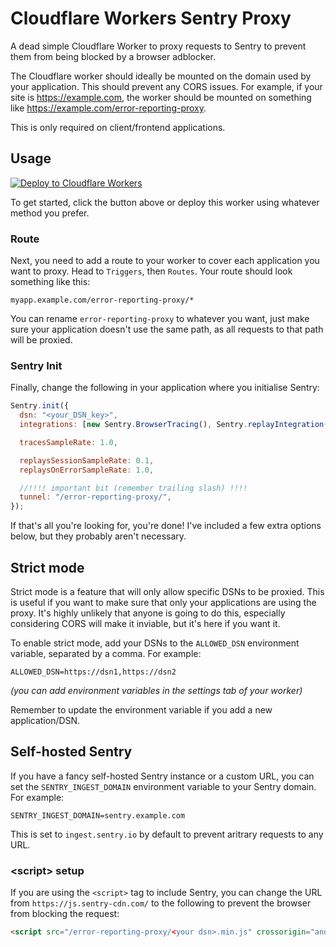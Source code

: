 # Cloudflare Workers Sentry Proxy

A dead simple Cloudflare Worker to proxy requests to Sentry to prevent them from being blocked by a browser adblocker.

The Cloudflare worker should ideally be mounted on the domain used by your application. This should prevent any CORS issues. For example, if your site is https://example.com, the worker should be mounted on something like https://example.com/error-reporting-proxy.

This is only required on client/frontend applications.

## Usage

[![Deploy to Cloudflare Workers](https://deploy.workers.cloudflare.com/button)](https://deploy.workers.cloudflare.com/?url=https://github.com/Ben754444/sentry-proxy-worker)

To get started, click the button above or deploy this worker using whatever method you prefer. 

### Route

Next, you need to add a route to your worker to cover each application you want to proxy. Head to `Triggers`, then `Routes`. Your route should look something like this:

`myapp.example.com/error-reporting-proxy/*`

You can rename `error-reporting-proxy` to whatever you want, just make sure your application doesn't use the same path, as all requests to that path will be proxied.

### Sentry Init

Finally, change the following in your application where you initialise Sentry:

```javascript
Sentry.init({
  dsn: "<your_DSN_key>",
  integrations: [new Sentry.BrowserTracing(), Sentry.replayIntegration()],

  tracesSampleRate: 1.0,

  replaysSessionSampleRate: 0.1,
  replaysOnErrorSampleRate: 1.0,

  //!!!! important bit (remember trailing slash) !!!!
  tunnel: "/error-reporting-proxy/",
});
```

If that's all you're looking for, you're done! I've included a few extra options below, but they probably aren't necessary.

## Strict mode

Strict mode is a feature that will only allow specific DSNs to be proxied. This is useful if you want to make sure that only your applications are using the proxy. It's highly unlikely that anyone is going to do this, especially considering CORS will make it inviable, but it's here if you want it.

To enable strict mode, add your DSNs to the `ALLOWED_DSN` environment variable, separated by a comma. For example:

```
ALLOWED_DSN=https://dsn1,https://dsn2
```

*(you can add environment variables in the settings tab of your worker)*

Remember to update the environment variable if you add a new application/DSN.

## Self-hosted Sentry

If you have a fancy self-hosted Sentry instance or a custom URL, you can set the `SENTRY_INGEST_DOMAIN` environment variable to your Sentry domain. For example:

```
SENTRY_INGEST_DOMAIN=sentry.example.com
```

This is set to `ingest.sentry.io` by default to prevent aritrary requests to any URL.


### \<script> setup

If you are using the `<script>` tag to include Sentry, you can change the URL from `https://js.sentry-cdn.com/` to the following to prevent the browser from blocking the request:

```html
<script src="/error-reporting-proxy/<your dsn>.min.js" crossorigin="anonymous"></script>
```